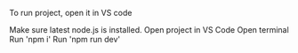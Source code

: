 To run project, open it in VS code

Make sure latest node.js is installed.
Open project in VS Code
Open terminal
Run 'npm i'
Run 'npm run dev'